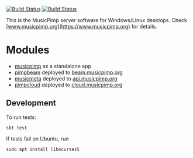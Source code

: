 [![Build Status](https://github.com/malliina/musicpimp/workflows/Test/badge.svg)](https://github.com/malliina/musicpimp/actions)
[![Build Status](https://travis-ci.org/malliina/musicpimp.svg?branch=master)](https://travis-ci.org/malliina/musicpimp)

This is the MusicPimp server software for Windows/Linux desktops. Check [www.musicpimp.org](https://www.musicpimp.org) for details.

# Modules

- [musicpimp](musicpimp) as a standalone app
- [pimpbeam](pimpbeam) deployed to [beam.musicpimp.org](https://beam.musicpimp.org)
- [musicmeta](musicmeta) deployed to [api.musicpimp.org](https://api.musicpimp.org)
- [pimpcloud](pimpcloud) deployed to [cloud.musicpimp.org](https://cloud.musicpimp.org)

## Development

To run tests:

    sbt test

If tests fail on Ubuntu, run

    sudo apt install libncurses5
